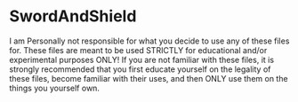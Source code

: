 # SwordAndShield
I am Personally not responsible for what you decide to use any of these files for. These files are meant to be used STRICTLY for educational and/or experimental purposes ONLY! If you are not familiar with these files, it is strongly recommended that you first educate yourself on the legality of these files, become familiar with their uses, and then ONLY use them on the things you yourself own.
